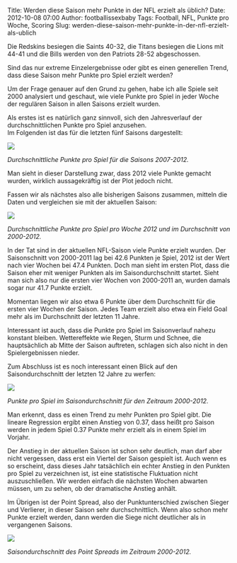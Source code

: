 Title: Werden diese Saison mehr Punkte in der NFL erzielt als üblich?
Date: 2012-10-08 07:00
Author: footballissexbaby
Tags: Football, NFL, Punkte pro Woche, Scoring
Slug: werden-diese-saison-mehr-punkte-in-der-nfl-erzielt-als-ublich

Die Redskins besiegen die Saints 40-32, die Titans besiegen die Lions
mit 44-41 und die Bills werden von den Patriots 28-52 abgeschossen.

Sind das nur extreme Einzelergebnisse oder gibt es einen generellen
Trend, dass diese Saison mehr Punkte pro Spiel erzielt werden?

Um der Frage genauer auf den Grund zu gehen, habe ich alle Spiele seit
2000 analysiert und geschaut, wie viele Punkte pro Spiel in jeder Woche
der regulären Saison in allen Saisons erzielt wurden.

Als erstes ist es natürlich ganz sinnvoll, sich den Jahresverlauf der
durchschnittlichen Punkte pro Spiel anzusehen.  
Im Folgenden ist das für die letzten fünf Saisons dargestellt:

[![](|filename|/images/points_per_week-300x225.png)](|filename|/images/points_per_week.png)

*Durchschnittliche Punkte pro Spiel für die Saisons 2007-2012.*

Man sieht in dieser Darstellung zwar, dass 2012 viele Punkte gemacht
wurden, wirklich aussagekräftig ist der Plot jedoch nicht.

Fassen wir als nächstes also alle bisherigen Saisons zusammen, mitteln
die Daten und vergleichen sie mit der aktuellen Saison:

[![](|filename|/images/points_per_week_mean-300x225.png)](|filename|/images/points_per_week_mean.png)

*Durchschnittliche Punkte pro Spiel pro Woche 2012 und im Durchschnitt von 2000-2012.*

In der Tat sind in der aktuellen NFL-Saison viele Punkte erzielt wurden.
Der Saisonschnitt von 2000-2011 lag bei 42.6 Punkten je Spiel, 2012 ist
der Wert nach vier Wochen bei 47.4 Punkten. Doch man sieht im ersten
Plot, dass die Saison eher mit weniger Punkten als im Saisondurchschnitt
startet. Sieht man sich also nur die ersten vier Wochen von 2000-2011
an, wurden damals sogar nur 41.7 Punkte erzielt.

Momentan liegen wir also etwa 6 Punkte über dem Durchschnitt für die
ersten vier Wochen der Saison. Jedes Team erzielt also etwa ein Field
Goal mehr als im Durchschnitt der letzten 11 Jahre.

Interessant ist auch, dass die Punkte pro Spiel im Saisonverlauf nahezu
konstant bleiben. Wettereffekte wie Regen, Sturm und Schnee, die
hauptsächlich ab Mitte der Saison auftreten, schlagen sich also nicht in
den Spielergebnissen nieder.

Zum Abschluss ist es noch interessant einen Blick auf den
Saisondurchschnitt der letzten 12 Jahre zu werfen:

[![](|filename|/images/points_per_week_season-300x225.png)](|filename|/images/points_per_week_season.png) 

*Punkte pro Spiel im Saisondurchschnitt für den Zeitraum 2000-2012.*

Man erkennt, dass es einen Trend zu mehr Punkten pro Spiel gibt. Die
lineare Regression ergibt einen Anstieg von 0.37, dass heißt pro Saison
werden in jedem Spiel 0.37 Punkte mehr erzielt als in einem Spiel im
Vorjahr.

Der Anstieg in der aktuellen Saison ist schon sehr deutlich, man darf
aber nicht vergessen, dass erst ein Viertel der Saison gespielt ist.
Auch wenn es so erscheint, dass dieses Jahr tatsächlich ein echter
Anstieg in den Punkten pro Spiel zu verzeichnen ist, ist eine
statistische Fluktuation nicht auszuschließen. Wir werden einfach die
nächsten Wochen abwarten müssen, um zu sehen, ob der dramatische Anstieg
anhält.

Im Übrigen ist der Point Spread, also der Punktunterschied zwischen
Sieger und Verlierer, in dieser Saison sehr durchschnittlich. Wenn also
schon mehr Punkte erzielt werden, dann werden die Siege nicht deutlicher
als in vergangenen Saisons.

[![](|filename|/images/pt_spread_season-300x225.png)](|filename|/images/pt_spread_season.png)

*Saisondurchschnitt des Point Spreads im Zeitraum 2000-2012.*
